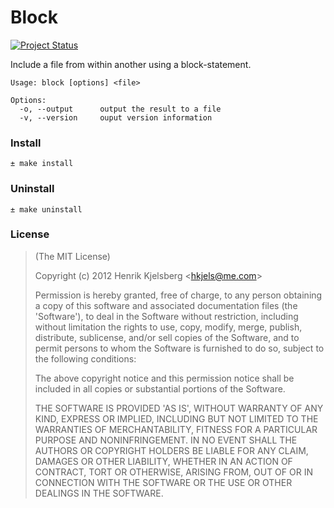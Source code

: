 Block
=====
[![Project Status](http://stillmaintained.com/hkjels/block.png)](http://stillmaintained.com/hkjels/block)

Include a file from within another using a block-statement.


    Usage: block [options] <file>

    Options:
      -o, --output      output the result to a file
      -v, --version     ouput version information


### Install

    ± make install


### Uninstall

    ± make uninstall


### License

> (The MIT License)
>
> Copyright (c) 2012 Henrik Kjelsberg &lt;hkjels@me.com&gt;
>
> Permission is hereby granted, free of charge, to any person obtaining
> a copy of this software and associated documentation files (the
> 'Software'), to deal in the Software without restriction, including
> without limitation the rights to use, copy, modify, merge, publish,
> distribute, sublicense, and/or sell copies of the Software, and to
> permit persons to whom the Software is furnished to do so, subject to
> the following conditions:
>
> The above copyright notice and this permission notice shall be
> included in all copies or substantial portions of the Software.
>
> THE SOFTWARE IS PROVIDED 'AS IS', WITHOUT WARRANTY OF ANY KIND,
> EXPRESS OR IMPLIED, INCLUDING BUT NOT LIMITED TO THE WARRANTIES OF
> MERCHANTABILITY, FITNESS FOR A PARTICULAR PURPOSE AND NONINFRINGEMENT.
> IN NO EVENT SHALL THE AUTHORS OR COPYRIGHT HOLDERS BE LIABLE FOR ANY
> CLAIM, DAMAGES OR OTHER LIABILITY, WHETHER IN AN ACTION OF CONTRACT,
> TORT OR OTHERWISE, ARISING FROM, OUT OF OR IN CONNECTION WITH THE
> SOFTWARE OR THE USE OR OTHER DEALINGS IN THE SOFTWARE.

